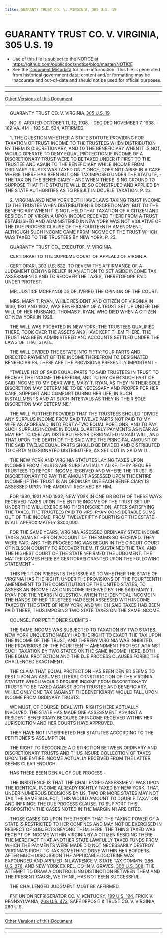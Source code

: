 ```yaml
---
title: GUARANTY TRUST CO. V. VIRGINIA, 305 U.S. 19
---
```


# GUARANTY TRUST CO. V. VIRGINIA, 305 U.S. 19

* Use of this file is subject to the NOTICE at https://github.com/publicdocs/notice/blob/master/NOTICE
* See the [Document Metadata](../../../index.md) for more information.
  This file is generated from historical government data; content and/or formatting may be inaccurate and out-of-date and should not be used for official purposes.

----------
----------

[Other Versions of this Document](https://publicdocs.github.io/go/links?ns=uslm-x&ref=%2Fus%2Fcourts%2Fscotus%2FusReporter%2F305%2F19)

----------

    GUARANTY TRUST CO. V. VIRGINIA, [305 U.S. 19][/us/courts/scotus/usReporter/305/19]

    NO. 9.  ARGUED OCTOBER 11, 12, 1938.  - DECIDED NOVEMBER 7, 1938.  - 169 VA. 414 - 193 S.E. 534, AFFIRMED.

    1.  THE QUESTION WHETHER A STATE STATUTE PROVIDING FOR TAXATION OF TRUST INCOME TO THE TRUSTEES WHEN DISTRIBUTION BY THEM IS DISCRETIONARY, AND TO THE BENEFICIARY WHEN IT IS NOT, WOULD OPERATE TO DENY EQUAL PROTECTION IF INCOME OF A DISCRETIONARY TRUST WERE TO BE TAXED UNDER IT FIRST TO THE TRUSTEE AND AGAIN TO THE BENEFICIARY WHILE INCOME FROM ORDINARY TRUSTS WAS TAXED ONLY ONCE, DOES NOT ARISE IN A CASE WHERE THERE HAS BEEN BUT ONE TAX IMPOSED UNDER THE STATUTE,  - THE TAX ON THE BENEFICIARY - AND WHEN THERE IS NO GROUND TO SUPPOSE THAT THE STATUTE WILL BE SO CONSTRUED AND APPLIED BY THE STATE AUTHORITIES AS TO RESULT IN DOUBLE TAXATION.  P. 23.

    2.  VIRGINIA AND NEW YORK BOTH HAVE LAWS TAXING TRUST INCOME TO THE TRUSTEE WHEN DISTRIBUTION IS DISCRETIONARY, BUT TO THE BENEFICIARY WHEN IT IS NOT.  HELD THAT TAXATION OF A CITIZEN AND RESIDENT OF VIRGINIA UPON INCOME RECEIVED THERE FROM A TRUST ESTABLISHED AND ADMINISTERED IN NEW YORK WAS NOT VIOLATIVE OF THE DUE PROCESS CLAUSE OF THE FOURTEENTH AMENDMENT, ALTHOUGH SUCH INCOME CAME FROM INCOME OF THE TRUST WHICH WAS TAXED TO THE TRUSTEES BY NEW YORK.  P. 23.

    GUARANTY TRUST CO., EXECUTOR, V. VIRGINIA.

    CERTIORARI TO THE SUPREME COURT OF APPEALS OF VIRGINIA.

    CERTIORARI, [303 U.S. 632][/us/courts/scotus/usReporter/303/632], TO REVIEW THE AFFIRMANCE OF A JUDGMENT DENYING RELIEF IN AN ACTION TO SET ASIDE INCOME TAX ASSESSMENTS AND TO RECOVER THE TAXES, THERETOFORE PAID UNDER PROTEST.

    MR. JUSTICE MCREYNOLDS DELIVERED THE OPINION OF THE COURT.

    MRS. MARY T. RYAN, WHILE RESIDENT AND CITIZEN OF VIRGINIA IN 1930, 1931 AND 1932, WAS BENEFICIARY OF A TRUST SET UP UNDER THE WILL OF HER HUSBAND, THOMAS F. RYAN, WHO DIED WHEN A CITIZEN OF NEW YORK IN 1928.

    THE WILL WAS PROBATED IN NEW YORK; THE TRUSTEES QUALIFIED THERE, TOOK OVER THE ASSETS AND HAVE KEPT THEM THERE.  THE TRUST HAS BEEN ADMINISTERED AND ACCOUNTS SETTLED UNDER THE LAWS OF THAT STATE.

    THE WILL DIVIDED THE ESTATE INTO FIFTY-FOUR PARTS AND DIRECTED PAYMENT OF THE INCOME THEREFROM TO DESIGNATED BENEFICIARIES.  THESE ARE THE PROVISIONS PRESENTLY IMPORTANT -

    "TWELVE (12) OF SAID EQUAL PARTS TO SAID TRUSTEES IN TRUST TO RECEIVE THE INCOME THEREFROM, AND TO PAY OVER SUCH PART OF SAID INCOME TO MY DEAR WIFE, MARY T. RYAN, AS THEY IN THEIR SOLE DISCRETION MAY DETERMINE TO BE NECESSARY AND PROPER FOR HER CARE, SUPPORT AND COMFORT DURING HER LIFE, IN SUCH INSTALLMENTS AND AT SUCH INTERVALS AS THEY IN THEIR SOLE DISCRETION MAY DETERMINE."

    THE WILL FURTHER PROVIDED THAT THE TRUSTEES SHOULD "DIVIDE ANY SURPLUS INCOME FROM SAID TWELVE PARTS NOT PAID TO MY WIFE AS AFORESAID, INTO FORTY-TWO EQUAL PORTIONS, AND TO PAY SUCH SURPLUS INCOME IN EQUAL QUARTERLY PAYMENTS AS NEAR AS MAY BE" TO CERTAIN DISTRIBUTEES AS DESIGNATED IN SAID WILL, AND THAT UPON THE DEATH OF THE SAID WIFE THE PRINCIPAL AMOUNT OF THE SAID TWELVE EQUAL PARTS SHOULD BE DIVIDED AND DISTRIBUTED TO CERTAIN DESIGNATED DISTRIBUTEES, AS SET OUT IN SAID WILL.

    THE NEW YORK AND VIRGINIA STATUTES LAYING TAXES UPON INCOMES FROM TRUSTS ARE SUBSTANTIALLY ALIKE.  THEY REQUIRE TRUSTEES TO REPORT INCOME RECEIVED AND WHERE THE TRUST IS DISCRETIONARY TO PAY THE AMOUNT ASSESSED UPON THE ENTIRE INCOME; IF THE TRUST IS AN ORDINARY ONE EACH BENEFICIARY IS ASSESSED UPON THE AMOUNT RECEIVED BY HIM.

    FOR 1930, 1931 AND 1932, NEW YORK IN ONE OR BOTH OF THESE WAYS RECEIVED TAXES UPON THE ENTIRE INCOME OF THE TRUST SET UP UNDER THE WILL.  EXERCISING THEIR DISCRETION, AFTER SATISFYING THE TAXES, THE TRUSTEES PAID TO MRS. RYAN CONSIDERABLE SUMS OUT OF THE INCOME, FROM TWELVE FIFTY-FOURTHS OF THE ESTATE - IN ALL APPROXIMATELY $300,000.

    FOR THE SAME YEARS, VIRGINIA ASSESSED ORDINARY STATE INCOME TAXES AGAINST HER ON ACCOUNT OF THE SUMS SO RECEIVED.  THEY WERE PAID; AND THIS PROCEEDING WAS BEGUN IN THE CIRCUIT COURT OF NELSON COUNTY TO RECOVER THEM.  IT SUSTAINED THE TAX, AND THE HIGHEST COURT OF THE STATE AFFIRMED THE JUDGMENT.  THE MATTER COMES HERE BY CERTIORARI GRANTED UPON THE FOLLOWING STATEMENT -

    THIS PETITION PRESENTS THE ISSUE AS TO WHETHER THE STATE OF VIRGINIA HAS THE RIGHT, UNDER THE PROVISIONS OF THE FOURTEENTH AMENDMENT TO THE CONSTITUTION OF THE UNITED STATES, TO ASSESS AN INCOME TAX ON INCOME RECEIVED BY THE SAID MARY T. RYAN FOR THE YEARS IN QUESTION, WHEN THE IDENTICAL INCOME IN THE HANDS OF HER TRUSTEES HAD BEEN ASSESSED WITH INCOME TAXES BY THE STATE OF NEW YORK, AND WHICH SAID TAXES HAD BEEN PAID THERE, THUS IMPOSING TWO STATE TAXES ON THE SAME INCOME.

    COUNSEL FOR PETITIONER SUBMITS -

    THE SAME INCOME WAS SUBJECTED TO TAXATION BY TWO STATES.  NEW YORK UNQUESTIONABLY HAD THE RIGHT TO EXACT THE TAX UPON THE INCOME OF THE TRUST, AND THEREBY VIRGINIA WAS INHIBITED.  THE PROVISIONS OF THE FOURTEENTH AMENDMENT PROTECT AGAINST SUCH TAXATION BY TWO STATES ON THE SAME INCOME.  HERE, BOTH THE EQUAL PROTECTION AND THE DUE PROCESS CLAUSES FORBID THE CHALLENGED EXACTMENT.

    THE CLAIM THAT EQUAL PROTECTION HAS BEEN DENIED SEEMS TO REST UPON AN ASSUMED LITERAL CONSTRUCTION OF THE VIRGINIA STATUTE WHICH WOULD REQUIRE INCOME FROM DISCRETIONARY TRUSTS TO BE TAXED AGAINST BOTH TRUSTEE AND BENEFICIARY, WHILE ONLY ONE TAX (AGAINST THE BENEFICIARY) WOULD FALL UPON INCOME FROM ORDINARY TRUSTS.

    WE MUST, OF COURSE, DEAL WITH RIGHTS HERE ACTUALLY INVOLVED.  THE STATE HAS MADE ONE ASSESSMENT AGAINST A RESIDENT BENEFICIARY BECAUSE OF INCOME RECEIVED WITHIN HER JURISDICTION AND HER COURTS HAVE APPROVED.

    THEY HAVE NOT INTERPRETED HER STATUTES ACCORDING TO THE PETITIONER'S ASSUMPTION.

    THE RIGHT TO RECOGNIZE A DISTINCTION BETWEEN ORDINARY AND DISCRETIONARY TRUSTS AND THUS INSURE COLLECTION OF TAXES UPON THE ENTIRE INCOME ACTUALLY RECEIVED FROM THE LATTER SEEMS CLEAR ENOUGH.

    HAS THERE BEEN DENIAL OF DUE PROCESS -

    THE INSISTENCE IS THAT THE CHALLENGED ASSESSMENT WAS UPON THE IDENTICAL INCOME ALREADY RIGHTLY TAXED BY NEW YORK; THAT, UNDER NUMEROUS DECISIONS BY US, TWO OR MORE STATES MAY NOT TAX THE SAME SUBJECT; THIS WOULD AMOUNT TO DOUBLE TAXATION AND INFRINGE THE DUE PROCESS CLAUSE.  TO SUPPORT THIS PROPOSITION THE CASES NOTED IN THE MARGIN N1 ARE CITED.

    THOSE CASES GO UPON THE THEORY THAT THE TAXING POWER OF A STATE IS RESTRICTED TO HER CONFINES AND MAY NOT BE EXERCISED IN RESPECT OF SUBJECTS BEYOND THEM.  HERE, THE THING TAXED WAS RECEIPT OF INCOME WITHIN VIRGINIA BY A CITIZEN RESIDING THERE.  THE MERE FACT THAT ANOTHER STATE LAWFULLY TAXED FUNDS FROM WHICH THE PAYMENTS WERE MADE DID NOT NECESSARILY DESTROY VIRGINIA'S RIGHT TO TAX SOMETHING DONE WITHIN HER BORDERS.  AFTER MUCH DISCUSSION THE APPLICABLE DOCTRINE WAS EXPOUNDED AND APPLIED IN LAWRENCE V. STATE TAX COMM'N, [286 U.S. 276][/us/courts/scotus/usReporter/286/276], AND NEW YORK EX REL. COHN V. GRAVES, [300 U.S. 308][/us/courts/scotus/usReporter/300/308].  THE ATTEMPT TO DRAW A CONTROLLING DISTINCTION BETWEEN THEM AND THE PRESENT CAUSE, WE THINK, HAS NOT BEEN SUCCESSFUL.

    THE CHALLENGED JUDGMENT MUST BE AFFIRMED.

    FN1  UNION REFRIGERATOR CO. V. KENTUCKY, [199 U.S. 194][/us/courts/scotus/usReporter/199/194], FRICK V. PENNSYLVANIA, [268 U.S. 473][/us/courts/scotus/usReporter/268/473], SAFE DEPOSIT & TRUST CO. V. VIRGINIA, 280 U.S.

----------

[Other Versions of this Document](https://publicdocs.github.io/go/links?ns=uslm-x&ref=%2Fus%2Fcourts%2Fscotus%2FusReporter%2F305%2F19)

----------
----------

[/us/courts/scotus/usReporter/305/19]: https://publicdocs.github.io/go/links?ns=uslm-x&ref=%2Fus%2Fcourts%2Fscotus%2FusReporter%2F305%2F19
[/us/courts/scotus/usReporter/303/632]: https://publicdocs.github.io/go/links?ns=uslm-x&ref=%2Fus%2Fcourts%2Fscotus%2FusReporter%2F303%2F632
[/us/courts/scotus/usReporter/286/276]: https://publicdocs.github.io/go/links?ns=uslm-x&ref=%2Fus%2Fcourts%2Fscotus%2FusReporter%2F286%2F276
[/us/courts/scotus/usReporter/300/308]: https://publicdocs.github.io/go/links?ns=uslm-x&ref=%2Fus%2Fcourts%2Fscotus%2FusReporter%2F300%2F308
[/us/courts/scotus/usReporter/199/194]: https://publicdocs.github.io/go/links?ns=uslm-x&ref=%2Fus%2Fcourts%2Fscotus%2FusReporter%2F199%2F194
[/us/courts/scotus/usReporter/268/473]: https://publicdocs.github.io/go/links?ns=uslm-x&ref=%2Fus%2Fcourts%2Fscotus%2FusReporter%2F268%2F473



